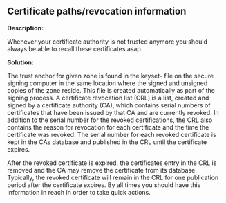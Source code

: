 Certificate paths/revocation information
-------

**Description:**

Whenever your certificate authority is not trusted anymore you should always be able to
recall these certificates asap.


**Solution:**

The trust anchor for given zone is found in the keyset-<zone name> file on the secure
signing computer in the same location where the signed and unsigned copies of the zone reside.
This file is created automatically as part of the signing process.
A certificate revocation list (CRL) is a list, created and signed by a
certificate authority (CA), which contains serial numbers of certificates that have been
issued by that CA and are currently revoked. In addition to the serial number for the
revoked certifications, the CRL also contains the reason for revocation for each certificate
and the time the certificate was revoked. The serial number for each revoked certificate is
kept in the CAs database and published in the CRL until the certificate expires.

After the revoked certificate is expired, the certificates entry in the CRL is removed and
the CA may remove the certificate from its database. Typically, the revoked certificate
will remain in the CRL for one publication period after the certificate expires. By all
times you should have this information in reach in order to take quick actions.
